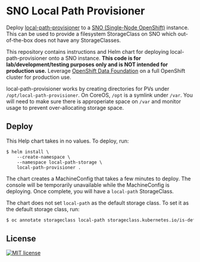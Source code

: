 # SNO Local Path Provisioner

Deploy [local-path-provisioner] to a [SNO (Single-Node OpenShift)] instance. This
can be used to provide a filesystem StorageClass on SNO which out-of-the-box
does not have any StorageClasses.

This repository contains instructions and Helm chart for deploying
local-path-provisioner onto a SNO instance. **This code is for
lab/development/testing purposes only and is NOT intended for production use.**
Leverage [OpenShift Data Foundation] on a full OpenShift cluster for production
use.

local-path-provisioner works by creating directories for PVs under
`/opt/local-path-provisioner`. On CoreOS, `/opt` is a symlink under `/var`. You
will need to make sure there is approperiate space on `/var` and monitor usage
to prevent over-allocating storage space.

## Deploy

This Help chart takes in no values. To deploy, run:

```
$ helm install \
    --create-namespace \
    --namespace local-path-storage \
    local-path-provisioner .
```

The chart creates a MachineConfig that takes a few minutes to deploy. The
console will be temporarily unavailable while the MachineConfig is deploying.
Once complete, you will have a `local-path` StorageClass.

The chart does not set `local-path` as the default storage class. To set it as
the default storage class, run:

```bash
$ oc annotate storageclass local-path storageclass.kubernetes.io/is-default-class=true
```

## License

[![MIT license]](https://lbesson.mit-license.org/)

[local-path-provisioner]: https://github.com/rancher/local-path-provisioner
[mit license]: https://img.shields.io/badge/License-MIT-blue.svg
[openshift data foundation]:
  https://www.redhat.com/en/technologies/cloud-computing/openshift-data-foundation
[sno (single-node openshift)]:
  https://www.redhat.com/en/blog/meet-single-node-openshift-our-smallest-openshift-footprint-edge-architectures

